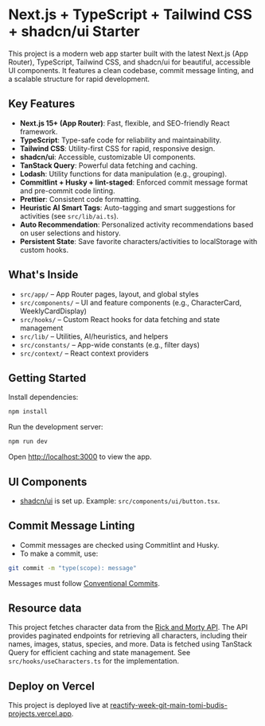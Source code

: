 # Next.js + TypeScript + Tailwind CSS + shadcn/ui Starter

This project is a modern web app starter built with the latest Next.js (App Router), TypeScript, Tailwind CSS, and shadcn/ui for beautiful, accessible UI components. It features a clean codebase, commit message linting, and a scalable structure for rapid development.

## Key Features

- **Next.js 15+ (App Router)**: Fast, flexible, and SEO-friendly React framework.
- **TypeScript**: Type-safe code for reliability and maintainability.
- **Tailwind CSS**: Utility-first CSS for rapid, responsive design.
- **shadcn/ui**: Accessible, customizable UI components.
- **TanStack Query**: Powerful data fetching and caching.
- **Lodash**: Utility functions for data manipulation (e.g., grouping).
- **Commitlint + Husky + lint-staged**: Enforced commit message format and pre-commit code linting.
- **Prettier**: Consistent code formatting.
- **Heuristic AI Smart Tags**: Auto-tagging and smart suggestions for activities (see `src/lib/ai.ts`).
- **Auto Recommendation**: Personalized activity recommendations based on user selections and history.
- **Persistent State**: Save favorite characters/activities to localStorage with custom hooks.

## What's Inside

- `src/app/` – App Router pages, layout, and global styles
- `src/components/` – UI and feature components (e.g., CharacterCard, WeeklyCardDisplay)
- `src/hooks/` – Custom React hooks for data fetching and state management
- `src/lib/` – Utilities, AI/heuristics, and helpers
- `src/constants/` – App-wide constants (e.g., filter days)
- `src/context/` – React context providers

## Getting Started

Install dependencies:

```bash
npm install
```

Run the development server:

```bash
npm run dev
```

Open [http://localhost:3000](http://localhost:3000) to view the app.

## UI Components

- [shadcn/ui](https://ui.shadcn.com/) is set up. Example: `src/components/ui/button.tsx`.

## Commit Message Linting

- Commit messages are checked using Commitlint and Husky.
- To make a commit, use:

```bash
git commit -m "type(scope): message"
```

Messages must follow [Conventional Commits](https://www.conventionalcommits.org/).

## Resource data

This project fetches character data from the [Rick and Morty API](https://rickandmortyapi.com/documentation/#get-all-characters). The API provides paginated endpoints for retrieving all characters, including their names, images, status, species, and more. Data is fetched using TanStack Query for efficient caching and state management. See `src/hooks/useCharacters.ts` for the implementation.

## Deploy on Vercel

This project is deployed live at [reactify-week-git-main-tomi-budis-projects.vercel.app](https://reactify-week-git-main-tomi-budis-projects.vercel.app).
